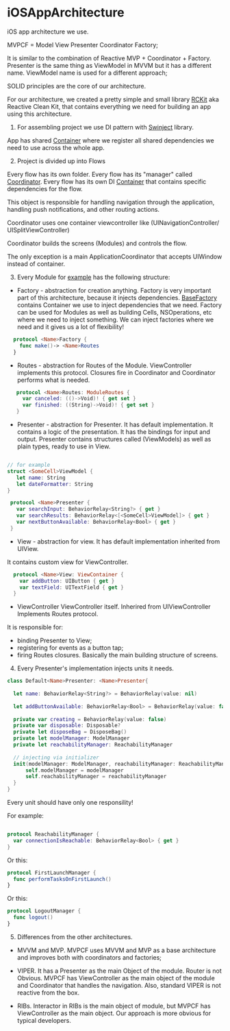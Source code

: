 # iOSAppArchitecture

iOS app architecture we use.

MVPCF = Model View Presenter Coordinator Factory;

It is similar to the combination of Reactive MVP + Coordinator + Factory.
Presenter is the same thing as ViewModel in MVVM but it has a different name.
ViewModel name is used for a different approach;

SOLID principles are the core of our architecture.

For our architecture, we created a pretty simple and small library [RCKit](https://github.com/wolvesstudio/RCKit) aka Reactive Clean Kit, that contains everything we need for building an app using this architecture.

1. For assembling project we use DI pattern with [Swinject](https://github.com/Swinject/Swinject) library.

App has shared [Container](https://github.com/Swinject/Swinject/blob/master/Documentation/DIContainer.md) where we register all shared dependencies we need to use across the whole app.

2. Project is divided up into Flows

Every flow has its own folder.
Every flow has its "manager" called [Coordinator](https://github.com/wolvesstudio/RCKit/blob/master/Sources/RCKit/Coordinator/Coordinator.swift).
Every flow has its own DI [Container](https://github.com/Swinject/Swinject/blob/master/Documentation/DIContainer.md) that contains specific dependencies for the flow.

This object is responsible for handling navigation through the application, handling push notifications, and other routing actions.

Coordinator uses one container viewcontroller like (UINavigationController/ UISplitViewController)

Coordinator builds the screens (Modules) and controls the flow.

The only exception is a main ApplicationCoordinator that accepts UIWindow instead of container.

3. Every Module for [example](https://github.com/wolvesstudio/iOSAppArchitecture/tree/master/AppArchitecture/Flows/MainMenuFlow/List) has the following structure:

- <Name>Factory - abstraction for creation anything. Factory is very important part of this architecture, because it injects dependencies. [BaseFactory](https://github.com/wolvesstudio/RCKit/blob/master/Sources/RCKit/BaseFactory.swift) contains Container we use to inject dependencies that we need. Factory can be used for Modules as well as building Cells, NSOperations, etc where we need to inject something. We can inject factories where we need and it gives us a lot of flexibility!
  
```swift
  protocol <Name>Factory {
    func make()-> <Name>Routes
  } 
```
- <Name>Routes - abstraction for Routes of the Module. ViewController implements this protocol.
 Closures fire in Coordinator and Coordinator performs what is needed.
 ```swift
    protocol <Name>Routes: ModuleRoutes {
      var canceled: (()->Void)! { get set }
      var finished: ((String)->Void)! { get set }
    }
  ```
 
 - <Name>Presenter - abstraction for Presenter. It has default implementation.
  It contains a logic of the presentation. It has the bindings for input and output.
  Presenter contains structures called (ViewModels) as well as plain types, ready to use in View. 
 
 ```swift
 
 // for example
 struct <SomeCell>ViewModel {
    let name: String 
    let dateFormatter: String 
 }
 
  protocol <Name>Presenter {
    var searchInput: BehaviorRelay<String?> { get }
    var searchResults: BehaviorRelay<[<SomeCell>ViewModel]> { get }
    var nextButtonAvailable: BehaviorRelay<Bool> { get }
  }
  ```
  
  - <Name>View - abstraction for view. It has default implementation inherited from UIView.
  
  It contains custom view for ViewController.
  
  ```swift
    protocol <Name>View: ViewContainer {
      var addButton: UIButton { get }
      var textField: UITextField { get }
    }
  ```
  
 - <Name>ViewController 
  ViewController itself. Inherired from UIViewController Implements Routes protocol.
  
  It is responsible for:
  - binding Presenter to View;
  - registering for events as a button tap; 
  - firing Routes closures. 
  Basically the main building structure of screens.
  
  
  4. Every Presenter's implementation injects units it needs.
  
  ```swift
  class Default<Name>Presenter: <Name>Presenter{
    
    let name: BehaviorRelay<String?> = BehaviorRelay(value: nil)
    
    let addButtonAvailable: BehaviorRelay<Bool> = BehaviorRelay(value: false)
    
    private var creating = BehaviorRelay(value: false)
    private var disposable: Disposable?
    private let disposeBag = DisposeBag()
    private let modelManager: ModelManager
    private let reachabilityManager: ReachabilityManager
    
    // injecting via initializer
    init(modelManager: ModelManager, reachabilityManager: ReachabilityManager){
        self.modelManager = modelManager
        self.reachabilityManager = reachabilityManager
    }
  }
  
  ```
  
  Every unit should have only one responsility!
  
  
  For example:
  
  ```swift
  
  protocol ReachabilityManager {
    var connectionIsReachable: BehaviorRelay<Bool> { get }
  }
  
  ```
  Or this: 
  ```swift
  protocol FirstLaunchManager {
    func performTasksOnFirstLaunch()
  }
  ```
  
  Or this: 
  ```swift 
  protocol LogoutManager {
    func logout()
  }
  ```
  
  5. Differences from the other architectures.
  
- MVVM and MVP. MVPCF uses MVVM and MVP as a base architecture and improves both with coordinators and factories;

- VIPER. It has a Presenter as the main Object of the module. Router is not Obvious. 
  MVPCF has ViewController as the main object of the module and Coordinator that handles the navigation. 
  Also, standard VIPER is not reactive from the box.
  
- RIBs. Interactor in RIBs is the main object of module, but MVPCF has ViewController as the main object. 
  Our approach is more obvious for typical developers.
  
  
  
  
  
  
  





